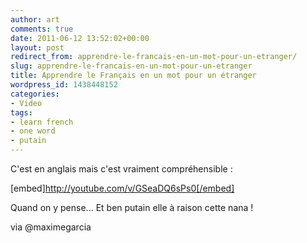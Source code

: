 ```yaml
---
author: art
comments: true
date: 2011-06-12 13:52:02+00:00
layout: post
redirect_from: apprendre-le-francais-en-un-mot-pour-un-etranger/
slug: apprendre-le-francais-en-un-mot-pour-un-etranger
title: Apprendre le Français en un mot pour un étranger
wordpress_id: 1438448152
categories:
- Video
tags:
- learn french
- one word
- putain
---
```


C'est en anglais mais c'est vraiment compréhensible :

[embed]http://youtube.com/v/GSeaDQ6sPs0[/embed]

Quand on y pense... Et ben putain elle à raison cette nana !

via @maximegarcia 
